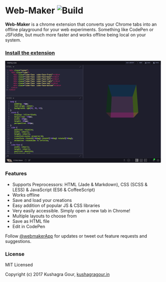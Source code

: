 Web-Maker ![Build](https://travis-ci.org/chinchang/web-maker.svg?branch=master)
======

**Web-Maker** is a chrome extension that converts your Chrome tabs into an offline playground for your web experiments. Something like CodePen or JSFiddle, but much more faster and works offline being local on your system.

### [Install the extension](https://chrome.google.com/webstore/detail/web-maker/lkfkkhfhhdkiemehlpkgjeojomhpccnh)

![Screenshot](/screenshots/ss3.png)

### Features

* Supports Preprocessors: HTML (Jade & Markdown), CSS (SCSS & LESS) & JavaScript (ES6 & CoffeeScript)
* Works offline
* Save and load your creations
* Easy addition of popular JS & CSS libraries
* Very easily accessible. Simply open a new tab in Chrome!
* Multiple layouts to choose from
* Save as HTML file
* Edit in CodePen

Follow [@webmakerApp](https://twitter.com/intent/follow?screen_name=webmakerApp) for updates or tweet out feature requests and suggestions.

### License

MIT Licensed

Copyright (c) 2017 Kushagra Gour, [kushagragour.in](https://kushagragour.in)
